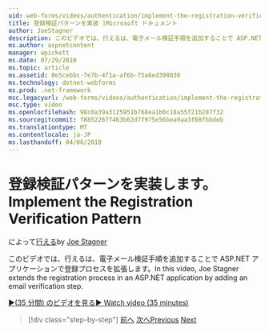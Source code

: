 ```yaml
---
uid: web-forms/videos/authentication/implement-the-registration-verification-pattern
title: 登録検証パターンを実装 |Microsoft ドキュメント
author: JoeStagner
description: このビデオでは、行えるは、電子メール検証手順を追加することで ASP.NET アプリケーションで登録プロセスを拡張します。
ms.author: aspnetcontent
manager: wpickett
ms.date: 07/29/2010
ms.topic: article
ms.assetid: 8e5cebbc-7e7b-4f1a-af6b-75a6ed398030
ms.technology: dotnet-webforms
ms.prod: .net-framework
msc.legacyurl: /web-forms/videos/authentication/implement-the-registration-verification-pattern
msc.type: video
ms.openlocfilehash: 98c0a39a3125951b768ea1b0c18a55f21b287f32
ms.sourcegitcommit: f8852267f463b62d7f975e56bea9aa3f68fbbdeb
ms.translationtype: MT
ms.contentlocale: ja-JP
ms.lasthandoff: 04/06/2018
---
```

<a name="implement-the-registration-verification-pattern"></a><span data-ttu-id="97d1c-103">登録検証パターンを実装します。</span><span class="sxs-lookup"><span data-stu-id="97d1c-103">Implement the Registration Verification Pattern</span></span>
====================
<span data-ttu-id="97d1c-104">によって[行える](https://github.com/JoeStagner)</span><span class="sxs-lookup"><span data-stu-id="97d1c-104">by [Joe Stagner](https://github.com/JoeStagner)</span></span>

<span data-ttu-id="97d1c-105">このビデオでは、行えるは、電子メール検証手順を追加することで ASP.NET アプリケーションで登録プロセスを拡張します。</span><span class="sxs-lookup"><span data-stu-id="97d1c-105">In this video, Joe Stagner extends the registration process in an ASP.NET application by adding an email verification step.</span></span>

[<span data-ttu-id="97d1c-106">&#9654;(35 分間) のビデオを見る</span><span class="sxs-lookup"><span data-stu-id="97d1c-106">&#9654; Watch video (35 minutes)</span></span>](https://channel9.msdn.com/Blogs/ASP-NET-Site-Videos/implement-the-registration-verification-pattern)

> [!div class="step-by-step"]
> <span data-ttu-id="97d1c-107">[前へ](logging-users-into-your-membership-system.md)
> [次へ](simple-web-service-authentication.md)</span><span class="sxs-lookup"><span data-stu-id="97d1c-107">[Previous](logging-users-into-your-membership-system.md)
[Next](simple-web-service-authentication.md)</span></span>
